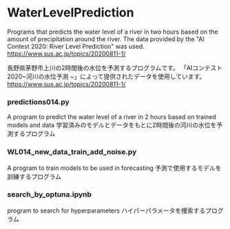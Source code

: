 <h1>WaterLevelPrediction</h1>


Programs that predicts the water level of a river in two hours based on the amount of precipitation around the river.
The data provided by the "AI Contest 2020: River Level Prediction" was used.
https://www.sus.ac.jp/topics/20200811-1/

長野県茅野市上川の2時間後の水位を予測するプログラムです。
「AIコンテスト2020~河川の水位予測 ~」によって提供されたデータを使用しています。
https://www.sus.ac.jp/topics/20200811-1/


<h3>predictions014.py</h3>
A program to predict the water level of a river in 2 hours based on trained models and data
学習済みのモデルとデータをもとに2時間後の河川の水位を予測するプログラム


<h3>WL014_new_data_train_add_noise.py</h3>
A program to train models to be used in forecasting
予測で使用するモデルを訓練するプログラム

<h3>search_by_optuna.ipynb</h3>
program to search for hyperparameters
ハイパーパラメータを捜索するプログラム



